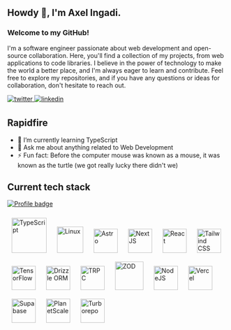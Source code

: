 
## Howdy 👋, I'm Axel Ingadi.


### Welcome to my GitHub!  
 I'm a software engineer passionate about web development and open-source collaboration. Here, you'll find a collection of my projects, from web applications to code libraries. I believe in the power of technology to make the world a better place, and I'm always eager to learn and contribute. Feel free to explore my repositories, and if you have any questions or ideas for collaboration, don't hesitate to reach out.  

<a href="https://twitter.com/ingadi_" target="_blank">
<img src=https://img.shields.io/badge/twitter-%2300acee.svg?&style=for-the-badge&logo=twitter&logoColor=white alt=twitter style="margin-bottom: 5px;" />
</a>
<a href="https://linkedin.com/in/ingadi" target="_blank">
<img src=https://img.shields.io/badge/linkedin-%231E77B5.svg?&style=for-the-badge&logo=linkedin&logoColor=white alt=linkedin style="margin-bottom: 5px;" />
</a>

## Rapidfire  
- 🌱 I’m currently learning TypeScript
- 💬 Ask me about anything related to Web Development
- ⚡ Fun fact: Before the computer mouse was known as a mouse, it was known as the turtle (we got really lucky there didn't we) 


## Current tech stack
[![Profile badge](https://www.codewars.com/users/ingadi/badges/small)](https://www.codewars.com/users/ingadi)
<div>
<a title="TypeScript" href="https://www.typescriptlang.org/" target="_blank"><img style="margin: 10px" src="https://profilinator.rishav.dev/skills-assets/typescript-original.svg" alt="TypeScript" height="80" /></a>  
<a title="Linux (I use Arch btw)" href="https://www.linux.org/" target="_blank"><img style="margin: 10px" src="https://profilinator.rishav.dev/skills-assets/linux-original.svg" alt="Linux" height="60" /></a>
<a title="Astro" href="https://astro.build/" target="_blank"><img style="margin: 10px" src="https://avatars.githubusercontent.com/u/44914786?s=200&v=4" alt="Astro" height="55" /></a>  
<a title="NextJS" href="https://nextjs.org/" target="_blank"><img style="margin: 10px" src="https://profilinator.rishav.dev/skills-assets/nextjs.png" alt="NextJS" height="55" /></a>  
<a title="React" href="https://reactjs.org/" target="_blank"><img style="margin: 10px" src="https://profilinator.rishav.dev/skills-assets/react-original-wordmark.svg" alt="React" height="55" /></a>  
<a title="Tailwind CSS" href="https://www.tailwindcss.com/" target="_blank"><img style="margin: 10px" src="https://profilinator.rishav.dev/skills-assets/tailwindcss.svg" alt="Tailwind CSS" height="55" /></a>  
<a title="TensorFlow" href="https://www.tensorflow.org/" target="_blank"><img style="margin: 10px" src="https://profilinator.rishav.dev/skills-assets/tensorflow-icon.svg" alt="TensorFlow" height="55" /></a>  
<a title="Drizzle ORM" href="https://orm.drizzle.team/" target="_blank"><img style="margin: 10px" src="https://avatars.githubusercontent.com/u/108468352?s=200&v=4" alt="Drizzle ORM" height="55" /></a>
<a title="TRPC" href="https://trpc.io/" target="_blank"><img style="margin: 10px" src="https://avatars.githubusercontent.com/u/78011399?s=200&v=4" alt="TRPC" height="55" /></a>
<a title="Zod" href="https://zod.dev/" target="_blank"><img style="margin: 10px" src="https://zod.dev/logo.svg" alt="ZOD" height="65" /></a>
<a title="NodeJS" href="https://nodejs.org/" target="_blank"><img style="margin: 10px" src="https://avatars.githubusercontent.com/u/9950313?s=200&v=4" alt="NodeJS" height="55" /></a>
<a title="Vercel" href="https://vercel.com/" target="_blank"><img style="margin: 10px" src="https://avatars.githubusercontent.com/u/14985020?s=200&v=4" alt="Vercel" height="55" /></a>
<a title="Supabase" href="https://supabase.com/" target="_blank"><img style="margin: 10px" src="https://avatars.githubusercontent.com/u/54469796?s=200&v=4" alt="Supabase" height="55" /></a>
<a title="PlanetScale" href="https://planetscale.com/" target="_blank"><img style="margin: 10px" src="https://avatars.githubusercontent.com/u/35612527?s=200&v=4" alt="PlanetScale" height="55" /></a>
<a title="Turborepo" href="https://turbo.build/repo" target="_blank"><img style="margin: 10px" src="https://turbo.build/images/docs/repo/repo-hero-logo-light.svg" alt="Turborepo" height="55" /></a>
</div>  

<!--
**ingadi/ingadi** is a ✨ _special_ ✨ repository because its `README.md` (this file) appears on your GitHub profile.

Here are some ideas to get you started:

- 🔭 I’m currently working on ...
- 🌱 I’m currently learning ...
- 👯 I’m looking to collaborate on ...
- 🤔 I’m looking for help with ...
- 💬 Ask me about ...
- 📫 How to reach me: ...
- 😄 Pronouns: ...
- ⚡ Fun fact: ...
-->

